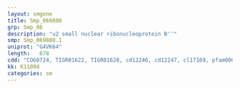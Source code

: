 ```yaml
---
layout: smgene
title: Smp_069880
grp: Smp_06
description: "u2 small nuclear ribonucleoprotein B''"
smp: Smp_069880.1
uniprot: "G4VK64"
length:   678
cdd: "COG0724, TIGR01622, TIGR01628, cd12246, cd12247, cl17169, pfam00076, pfam14259, smart00360"
kk: K11094
categories: sm
---
```

